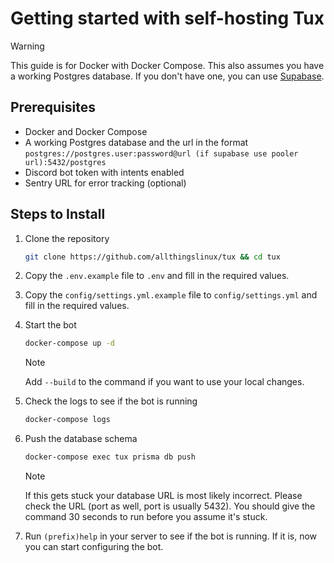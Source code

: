 # Getting started with self-hosting Tux
> [!WARNING]
> This guide is for Docker with Docker Compose. This also assumes you have a working Postgres database. If you don't have one, you can use [Supabase](https://supabase.io/).

## Prerequisites
- Docker and Docker Compose
- A working Postgres database and the url in the format `postgres://postgres.user:password@url (if supabase use pooler url):5432/postgres`
- Discord bot token with intents enabled
- Sentry URL for error tracking (optional)

## Steps to Install
1. Clone the repository

    ```bash
    git clone https://github.com/allthingslinux/tux && cd tux
    ```

2. Copy the `.env.example` file to `.env` and fill in the required values.

3. Copy the `config/settings.yml.example` file to `config/settings.yml` and fill in the required values.

4. Start the bot

    ```bash
    docker-compose up -d
    ```

    > [!NOTE]
    > Add `--build` to the command if you want to use your local changes.

5. Check the logs to see if the bot is running

    ```bash
    docker-compose logs
    ```

6. Push the database schema

    ```bash
    docker-compose exec tux prisma db push
    ```

    > [!NOTE]
    > If this gets stuck your database URL is most likely incorrect. Please check the URL (port as well, port is usually 5432). You should give the command 30 seconds to run before you assume it's stuck.

7. Run `(prefix)help` in your server to see if the bot is running. If it is, now you can start configuring the bot.

